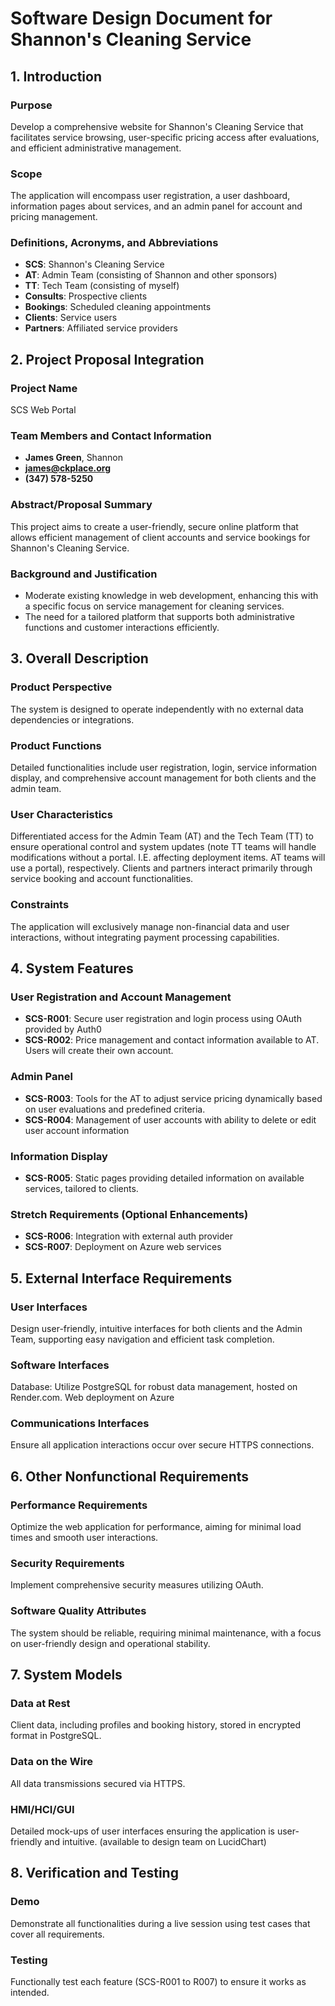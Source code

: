 # Software Design Document for Shannon's Cleaning Service

## 1. Introduction

### Purpose

Develop a comprehensive website for Shannon's Cleaning Service that facilitates service browsing, user-specific pricing access after evaluations, and efficient administrative management.

### Scope

The application will encompass user registration, a user dashboard, information pages about services, and an admin panel for account and pricing management.

### Definitions, Acronyms, and Abbreviations

- **SCS**: Shannon's Cleaning Service
- **AT**: Admin Team (consisting of Shannon and other sponsors)
- **TT**: Tech Team (consisting of myself)
- **Consults**: Prospective clients
- **Bookings**: Scheduled cleaning appointments
- **Clients**: Service users
- **Partners**: Affiliated service providers

## 2. Project Proposal Integration

### Project Name

SCS Web Portal

### Team Members and Contact Information

- **James Green**, Shannon
- **james@ckplace.org**
- **(347) 578-5250**

### Abstract/Proposal Summary

This project aims to create a user-friendly, secure online platform that allows efficient management of client accounts and service bookings for Shannon's Cleaning Service.

### Background and Justification

- Moderate existing knowledge in web development, enhancing this with a specific focus on service management for cleaning services.
- The need for a tailored platform that supports both administrative functions and customer interactions efficiently.

## 3. Overall Description

### Product Perspective

The system is designed to operate independently with no external data dependencies or integrations.

### Product Functions

Detailed functionalities include user registration, login, service information display, and comprehensive account management for both clients and the admin team.

### User Characteristics

Differentiated access for the Admin Team (AT) and the Tech Team (TT) to ensure operational control and system updates (note TT teams will handle modifications without a portal. I.E. affecting deployment items. AT teams will use a portal), respectively. Clients and partners interact primarily through service booking and account functionalities.

### Constraints

The application will exclusively manage non-financial data and user interactions, without integrating payment processing capabilities.

## 4. System Features

### User Registration and Account Management

- **SCS-R001**: Secure user registration and login process using OAuth provided by Auth0
- **SCS-R002**: Price management and contact information available to AT. Users will create their own account.

### Admin Panel

- **SCS-R003**: Tools for the AT to adjust service pricing dynamically based on user evaluations and predefined criteria.
- **SCS-R004**: Management of user accounts with ability to delete or edit user account information

### Information Display

- **SCS-R005**: Static pages providing detailed information on available services, tailored to clients.

### Stretch Requirements (Optional Enhancements)

- **SCS-R006**: Integration with external auth provider
- **SCS-R007**: Deployment on Azure web services

## 5. External Interface Requirements

### User Interfaces

Design user-friendly, intuitive interfaces for both clients and the Admin Team, supporting easy navigation and efficient task completion.

### Software Interfaces

Database: Utilize PostgreSQL for robust data management, hosted on Render.com. Web deployment on Azure

### Communications Interfaces

Ensure all application interactions occur over secure HTTPS connections.

## 6. Other Nonfunctional Requirements

### Performance Requirements

Optimize the web application for performance, aiming for minimal load times and smooth user interactions.

### Security Requirements

Implement comprehensive security measures utilizing OAuth.

### Software Quality Attributes

The system should be reliable, requiring minimal maintenance, with a focus on user-friendly design and operational stability.

## 7. System Models

### Data at Rest

Client data, including profiles and booking history, stored in encrypted format in PostgreSQL.

### Data on the Wire

All data transmissions secured via HTTPS.

### HMI/HCI/GUI

Detailed mock-ups of user interfaces ensuring the application is user-friendly and intuitive. (available to design team on LucidChart)

## 8. Verification and Testing

### Demo

Demonstrate all functionalities during a live session using test cases that cover all requirements.

### Testing

Functionally test each feature (SCS-R001 to R007) to ensure it works as intended.
